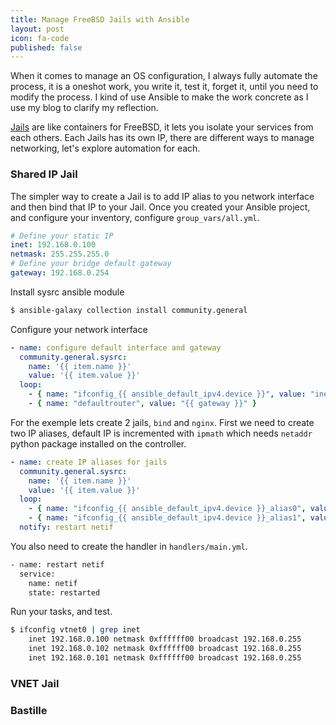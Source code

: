 ```yaml
---
title: Manage FreeBSD Jails with Ansible
layout: post
icon: fa-code
published: false
---
```


When it comes to manage an OS configuration, I always fully automate the process, it is a oneshot work, you write it, test it, forget it, until you need to modify the process. I kind of use Ansible to make the work concrete as I use my blog to clarify my reflection.

[Jails](https://docs.freebsd.org/en/books/handbook/jails/) are like containers for FreeBSD, it lets you isolate your services from each others. Each Jails has its own IP, there are different ways to manage networking, let's explore automation for each.

### Shared IP Jail

The simpler way to create a Jail is to add IP alias to you network interface and then bind that IP to your Jail.
Once you created your Ansible project, and configure your inventory, configure ``group_vars/all.yml``.
```yaml
# Define your static IP
inet: 192.168.0.100
netmask: 255.255.255.0
# Define your bridge default gateway
gateway: 192.168.0.254
```
Install sysrc ansible module
```bash
$ ansible-galaxy collection install community.general
```

Configure your network interface
```yaml
- name: configure default interface and gateway
  community.general.sysrc:
    name: '{{ item.name }}'
    value: '{{ item.value }}'
  loop:
    - { name: "ifconfig_{{ ansible_default_ipv4.device }}", value: "inet {{ inet }} netmask {{ netmask }}" }
    - { name: "defaultrouter", value: "{{ gateway }}" }
```

For the exemple lets create 2 jails, ``bind`` and ``nginx``.
First we need to create two IP aliases, default IP is incremented with ``ipmath`` which needs ``netaddr`` python package installed on the controller.
```yaml
- name: create IP aliases for jails
  community.general.sysrc:
    name: '{{ item.name }}'
    value: '{{ item.value }}'
  loop:
    - { name: "ifconfig_{{ ansible_default_ipv4.device }}_alias0", value: "inet {{ inet | ipmath(1) }} netmask {{ netmask }}" }
    - { name: "ifconfig_{{ ansible_default_ipv4.device }}_alias1", value: "inet {{ inet | ipmath(2) }} netmask {{ netmask }}" }
  notify: restart netif
```
You also need to create the handler in ``handlers/main.yml``.
```bash
- name: restart netif
  service:
    name: netif
    state: restarted
```

Run your tasks, and test.
```bash
$ ifconfig vtnet0 | grep inet
	inet 192.168.0.100 netmask 0xffffff00 broadcast 192.168.0.255
	inet 192.168.0.102 netmask 0xffffff00 broadcast 192.168.0.255
	inet 192.168.0.101 netmask 0xffffff00 broadcast 192.168.0.255
```

### VNET Jail

### Bastille
